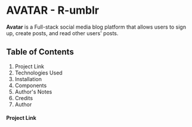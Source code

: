 # AVATAR - R-umblr #

**Avatar** is a Full-stack social media blog platform that allows users to sign up, create posts, and read other users' posts. 

## Table of Contents ##

1. Project Link
1. Technologies Used
1. Installation
1. Components
1. Author's Notes
1. Credits
1. Author

#### Project Link ####


